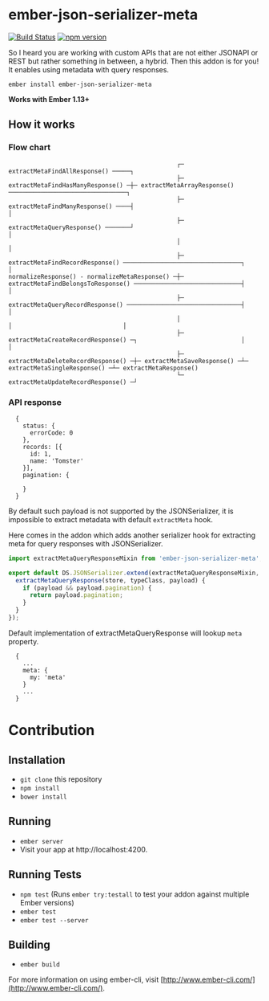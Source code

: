 # ember-json-serializer-meta

[![Build Status](https://travis-ci.org/raido/ember-json-serializer-meta.svg)](https://travis-ci.org/raido/ember-json-serializer-meta)
[![npm version](https://badge.fury.io/js/ember-json-serializer-meta.svg)](https://badge.fury.io/js/ember-json-serializer-meta)

So I heard you are working with custom APIs that are not either JSONAPI or REST but rather something in between, a hybrid. Then this addon is for you! It enables using metadata with query responses.

```ember install ember-json-serializer-meta```

**Works with Ember 1.13+**

## How it works

### Flow chart

```
                                               ┌─ extractMetaFindAllResponse() ─────┐
                                               ├─ extractMetaFindHasManyResponse() ─┼─ extractMetaArrayResponse() ─────────────────────────────────┐
                                               ├─ extractMetaFindManyResponse() ────┤                                                              │
                                               ├─ extractMetaQueryResponse() ───────┘                                                              │
                                               │                                                                                                   │
                                               ├─ extractMetaFindRecordResponse() ─────────────────────────────────┐                               │
normalizeResponse() - normalizeMetaResponse() ─┼─ extractMetaFindBelongsToResponse() ──────────────────────────────┤                               │
                                               ├─ extractMetaQueryRecordResponse() ────────────────────────────────┤                               │
                                               │                                                                   │                               │
                                               ├─ extractMetaCreateRecordResponse() ─┐                             │                               │
                                               ├─ extractMetaDeleteRecordResponse() ─┼─ extractMetaSaveResponse() ─┴─ extractMetaSingleResponse() ─┴─ extractMetaResponse()
                                               └─ extractMetaUpdateRecordResponse() ─┘

```

### API response

```
  {
    status: {
      errorCode: 0
    },
    records: [{
      id: 1,
      name: 'Tomster'
    }],
    pagination: {

    }
  }
```

 By default such payload is not supported by the JSONSerializer, it is impossible to extract metadata with default `extractMeta` hook.

Here comes in the addon which adds another serializer hook for extracting meta for query responses with JSONSerializer.

```app/serializers/user.js
import extractMetaQueryResponseMixin from 'ember-json-serializer-meta';

export default DS.JSONSerializer.extend(extractMetaQueryResponseMixin, {
  extractMetaQueryResponse(store, typeClass, payload) {
    if (payload && payload.pagination) {
      return payload.pagination;
    }
  }
});
```

Default implementation of extractMetaQueryResponse will lookup `meta` property.

```
  {
    ...
    meta: {
      my: 'meta'
    }
    ...
  }
```

# Contribution

## Installation

* `git clone` this repository
* `npm install`
* `bower install`

## Running

* `ember server`
* Visit your app at http://localhost:4200.

## Running Tests

* `npm test` (Runs `ember try:testall` to test your addon against multiple Ember versions)
* `ember test`
* `ember test --server`

## Building

* `ember build`

For more information on using ember-cli, visit [http://www.ember-cli.com/](http://www.ember-cli.com/).
